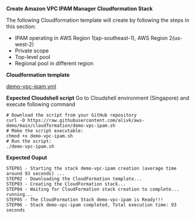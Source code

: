 **Create Amazon VPC IPAM Manager Cloudformation Stack**

The following Cloudformation template will create by following the steps in this section:

- IPAM operating in AWS Region 1(ap-southeast-1), AWS Region 2(us-west-2)
- Private scope
- Top-level pool
- Regional pool in different region

**Cloudformation template**

[demo-vpc-ipam.yml](demo-vpc-ipam.yml)

**Expected Cloudshell script**
Go to Cloudshell environment (Singapore) and execute following command

```
# Download the script from your GitHub repository
curl -O https://raw.githubusercontent.com/alivk/aws-demo/main/cloudformation/demo-vpc-ipam.sh
# Make the script executable:
chmod +x demo-vpc-ipam.sh
# Run the script:
./demo-vpc-ipam.sh
```

**Expected Ouput**
```
STEP01 - Starting the stack demo-vpc-ipam creation (average time around 93 seconds) ...
STEP02 - Downloading the CloudFormation template...
STEP03 - Creating the CloudFormation stack...
STEP04 - Waiting for CloudFormation stack creation to complete... running... 
STEP05 - The CloudFormation Stack demo-vpc-ipam is Ready!!!
STEP06 - Stack demo-vpc-ipam completed, Total execution time: 93 seconds
```
